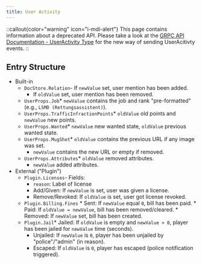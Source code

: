 ```yaml
---
title: User Activity
---
```


::callout{color="warning" icon="i-mdi-alert"}
This page contains information about a deprecated API. Please take a look at the [GRPC API Documentation - UserActivity Type](development/grpc-api.md#useractivity) for the new way of sending UserAcitivty events.
::

## Entry Structure

- Built-in
  * `DocStore.Relation`- If `newValue` set, user mention has been added.
    - If `oldValue` set, user mention has been removed.
  * `UserProps.Job`* `newValue` contains the job and rank "pre-formatted" (e.g., `LSMD (Rettungsassistent)`).
  * `UserProps.TrafficInfractionPoints`* `oldValue` old points and `newValue` new points.
  * `UserProps.Wanted`* `newValue` new wanted state, `oldValue` previous wanted state.
  * `UserProps.MugShot`* `oldValue` contains the previous URL if any image was set.
    * `newValue` contains the new URL or empty if removed.
  * `UserProps.Attributes`* `oldValue` removed attributes.
    * `newValue` added attributes.
- External ("Plugin")
  * `Plugin.Licenses`- Fields:
      * `reason`: Label of license
    - Add/Given: If `newValue` is set, user was given a license.
    - Remove/Revoked: If `oldValue` is set, user got license revoked.
  * `Plugin.Billing.Fines`
    \* Sent: If `newValue` equal `0`, bill has been paid.
    \* Paid: If `oldValue = newValue`, bill has been removed/cleared.
    \* Removed: If `newValue` set, bill has been created.
  * `Plugin.Jail`* Jailed: If `oldValue` is empty and `newValue > 0`, player has been jailed for `newValue` time (seconds).
    * Unjailed: If `newValue` is `0`, player has been unjailed by "police"/"admin" (in reason).
    * Escaped: If `oldValue` is `0`, player has escaped (police notification triggered).
